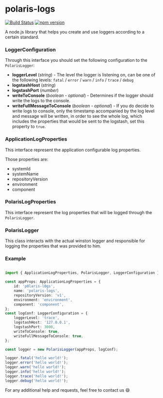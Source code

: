 # polaris-logs
[![Build Status](https://travis-ci.com/Enigmatis/polaris-logs.svg?branch=develop)](https://travis-ci.com/Enigmatis/polaris-logs)
[![npm version](https://badge.fury.io/js/survey-monkey-streams.svg)](//npmjs.com/package/@enigmatis/polaris-logs?)

A node.js library that helps you create and use loggers according to a certain standard.

### LoggerConfiguration
Through this interface you should set the following configuration to the ``PolarisLogger``:

+ **loggerLevel** (*string*) - The level the logger is listening on, can be one of the following levels: ``fatal`` / 
``error`` / ``warn`` / ``info`` / ``trace`` / ``debug``
+ **logstashHost** (*string*)
+ **logstashPort** (*number*)
+ **writeToConsole** (*boolean - optional*) - Determines if the logger should write the logs to the console.
+ **writeFullMessageToConsole** (*boolean - optional*) - If you do decide to write logs to console, only the timestamp 
accompanied by the log level and message will be written, in order to see the whole log, which includes the properties 
that would be sent to the logstash, set this property to ``true``.

### ApplicationLogProperties
This interface represent the application configurable log properties.

Those properties are:
 + systemId
 + systemName
 + repositoryVersion
 + environment
 + component

### PolarisLogProperties
This interface represent the log properties that will be logged through the ``PolarisLogger``.

### PolarisLogger
This class interacts with the actual winston logger and responsible for logging the properties that was provided to him.

### Example

```TypeScript

import { ApplicationLogProperties, PolarisLogger, LoggerConfiguration } from '@enigmatis/polaris-logs';

const appProps: ApplicationLogProperties = {
    id: 'p0laris-l0gs',
    name: 'polaris-logs',
    repositoryVersion: 'v1',
    environment: 'environment',
    component: 'component',
};
const logConf: LoggerConfiguration = {
    loggerLevel: 'trace',
    logstashHost: '127.0.0.1',
    logstashPort: 3000,
    writeToConsole: true,
    writeFullMessageToConsole: true,
};

const logger = new PolarisLogger(appProps, logConf);

logger.fatal('hello world!');
logger.error('hello world!');
logger.warn('hello world!');
logger.info('hello world!');
logger.trace('hello world!');
logger.debug('hello world!');

```

For any additional help and requests, feel free to contact us :smile:
